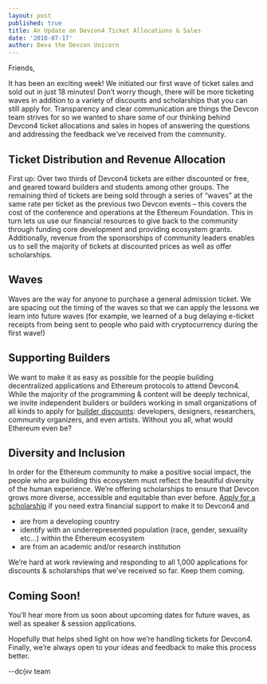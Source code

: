 ```yaml
---
layout: post
published: true
title: An Update on Devcon4 Ticket Allocations & Sales
date: '2018-07-17'
author: Deva the Devcon Unicorn
---
```


Friends,

It has been an exciting week! We initiated our first wave of ticket sales and sold out in just 18 minutes! Don’t worry though, there will be more ticketing waves in addition to a variety of discounts and scholarships that you can still apply for. Transparency and clear communication are things the Devcon team strives for so we wanted to share some of our thinking behind Devcon4 ticket allocations and sales in hopes of answering the questions and addressing the feedback we’ve received from the community.

## Ticket Distribution and Revenue Allocation
First up: Over two thirds of Devcon4 tickets are either discounted or free, and geared toward builders and students among other groups. The remaining third of tickets are being sold through a series of “waves” at the same rate per ticket as the previous two Devcon events – this covers the cost of the conference and operations at the Ethereum Foundation. This in turn lets us use our financial resources to give back to the community through funding core development and providing ecosystem grants. Additionally, revenue from the sponsorships of community leaders enables us to sell the majority of tickets at discounted prices as well as offer scholarships.

## Waves
Waves are the way for anyone to purchase a general admission ticket. We are spacing out the timing of the waves so that we can apply the lessons we learn into future waves (for example, we learned of a bug delaying e-ticket receipts from being sent to people who paid with cryptocurrency during the first wave!)

## Supporting Builders
We want to make it as easy as possible for the people building decentralized applications and Ethereum protocols to attend Devcon4. While the majority of the programming & content will be deeply technical, we invite independent builders or builders working in small organizations of all kinds to apply for [builder discounts](https://devcon4.ethereum.org/apply/builder-discount): developers, designers, researchers, community organizers, and even artists. Without you all, what would Ethereum even be? 

## Diversity and Inclusion
In order for the Ethereum community to make a positive social impact, the people who are building this ecosystem must reflect the beautiful diversity of the human experience. We’re offering scholarships to ensure that Devcon grows more diverse, accessible and equitable than ever before. [Apply for a scholarship](https://devcon4.ethereum.org/apply/scholarship) if you need extra financial support to make it to Devcon4 and

 - are from a developing country
 - identify with an underrepresented population (race, gender, sexuality etc...) within the Ethereum ecosystem
 - are from an academic and/or research institution

We’re hard at work reviewing and responding to all 1,000 applications for discounts & scholarships that we’ve received so far. Keep them coming.

## Coming Soon!

You’ll hear more from us soon about upcoming dates for future waves, as well as speaker & session applications.

Hopefully that helps shed light on how we’re handling tickets for Devcon4. Finally, we’re always open to your ideas and feedback to make this process better.

--dc⟠ıv team

